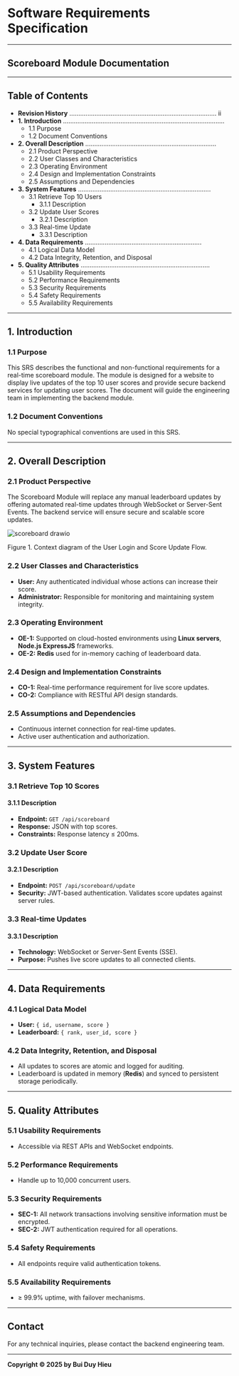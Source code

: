 # Software Requirements Specification

---

## **Scoreboard Module Documentation**

---

## Table of Contents

- **Revision History** .................................................................................. ii
- **1. Introduction** ..........................................................................................  
  - 1.1 Purpose  
  - 1.2 Document Conventions  
- **2. Overall Description** .........................................................................  
  - 2.1 Product Perspective  
  - 2.2 User Classes and Characteristics  
  - 2.3 Operating Environment  
  - 2.4 Design and Implementation Constraints  
  - 2.5 Assumptions and Dependencies  
- **3. System Features** .......................................................................... 
  - 3.1 Retrieve Top 10 Users  
    - 3.1.1 Description  
  - 3.2 Update User Scores  
    - 3.2.1 Description  
  - 3.3 Real-time Update  
    - 3.3.1 Description  
- **4. Data Requirements** .................................................................  
  - 4.1 Logical Data Model  
  - 4.2 Data Integrity, Retention, and Disposal  
- **5. Quality Attributes** ........................................................................
  - 5.1 Usability Requirements  
  - 5.2 Performance Requirements  
  - 5.3 Security Requirements  
  - 5.4 Safety Requirements  
  - 5.5 Availability Requirements  

---

## 1. **Introduction**

### 1.1 **Purpose**
This SRS describes the functional and non-functional requirements for a real-time scoreboard module. The module is designed for a website to display live updates of the top 10 user scores and provide secure backend services for updating user scores. The document will guide the engineering team in implementing the backend module.

### 1.2 **Document Conventions**
No special typographical conventions are used in this SRS.

---

## 2. **Overall Description**

### 2.1 **Product Perspective**
The Scoreboard Module will replace any manual leaderboard updates by offering automated real-time updates through WebSocket or Server-Sent Events. The backend service will ensure secure and scalable score updates.


![scoreboard drawio](https://github.com/user-attachments/assets/5970ea0a-6533-45a8-916d-1aeb587a2dd2)


Figure 1. Context diagram of the User Login and Score Update Flow.


### 2.2 **User Classes and Characteristics**
- **User:** Any authenticated individual whose actions can increase their score.  
- **Administrator:** Responsible for monitoring and maintaining system integrity.

### 2.3 **Operating Environment**
- **OE-1:** Supported on cloud-hosted environments using **Linux servers**, **Node.js ExpressJS** frameworks.  
- **OE-2:** **Redis** used for in-memory caching of leaderboard data.

### 2.4 **Design and Implementation Constraints**
- **CO-1:** Real-time performance requirement for live score updates.  
- **CO-2:** Compliance with RESTful API design standards.

### 2.5 **Assumptions and Dependencies**
- Continuous internet connection for real-time updates.  
- Active user authentication and authorization.

---

## 3. **System Features**

### 3.1 **Retrieve Top 10 Scores**

#### 3.1.1 **Description**
- **Endpoint:** `GET /api/scoreboard`  
- **Response:** JSON with top scores.  
- **Constraints:** Response latency ≤ 200ms.

### 3.2 **Update User Score**

#### 3.2.1 **Description**
- **Endpoint:** `POST /api/scoreboard/update`  
- **Security:** JWT-based authentication. Validates score updates against server rules.

### 3.3 **Real-time Updates**

#### 3.3.1 **Description**
- **Technology:** WebSocket or Server-Sent Events (SSE).  
- **Purpose:** Pushes live score updates to all connected clients.

---

## 4. **Data Requirements**

### 4.1 **Logical Data Model**
- **User:** `{ id, username, score }`  
- **Leaderboard:** `{ rank, user_id, score }`

### 4.2 **Data Integrity, Retention, and Disposal**
- All updates to scores are atomic and logged for auditing.  
- Leaderboard is updated in memory (**Redis**) and synced to persistent storage periodically.

---

## 5. **Quality Attributes**

### 5.1 **Usability Requirements**
- Accessible via REST APIs and WebSocket endpoints.

### 5.2 **Performance Requirements**
- Handle up to 10,000 concurrent users.

### 5.3 **Security Requirements**
- **SEC-1:** All network transactions involving sensitive information must be encrypted.  
- **SEC-2:** JWT authentication required for all operations.

### 5.4 **Safety Requirements**
- All endpoints require valid authentication tokens.

### 5.5 **Availability Requirements**
- ≥ 99.9% uptime, with failover mechanisms.

---

## **Contact**
For any technical inquiries, please contact the backend engineering team.

---

**Copyright © 2025 by Bui Duy Hieu**

